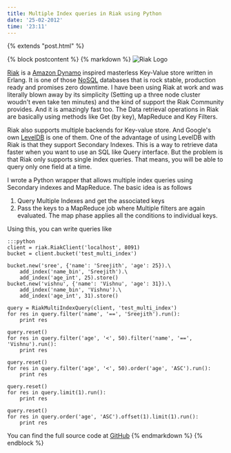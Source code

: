 ```yaml
---
title: Multiple Index queries in Riak using Python
date: '25-02-2012'
time: '23:11'
---
```


{% extends "post.html" %}

{% block postcontent %}
{% markdown %}
![Riak Logo](http://wiki.basho.com/images/riaklogo.png)

[Riak](http://wiki.basho.com/Riak.html) is a [Amazon Dynamo](http://www.allthingsdistributed.com/2007/10/amazons_dynamo.html) inspired masterless Key-Value store written in Erlang. It is one of those [NoSQL](http://en.wikipedia.org/wiki/NoSQL) databases that is rock stable, production ready and promises zero downtime. I have been using Riak at work and was literally blown away by its simplicity (Setting up a three node cluster woudn't even take ten minutes) and the kind of support the Riak Community provides. And it is amazingly fast too. The Data retrieval operations in Riak are basically using methods like Get (by key), MapReduce and Key Filters.

Riak also supports multiple backends for Key-value store. And Google's own [LevelDB](code.google.com/p/leveldb) is one of them. One of the advantage of using LevelDB with Riak is that they support Secondary Indexes. This is a way to retrieve data faster when you want to use an SQL like Query interface. But the problem is that Riak only supports single index queries. That means, you will be able to query only one field at a time.

I wrote a Python wrapper that allows multiple index queries using Secondary indexes and MapReduce. The basic idea is as follows

1. Query Multiple Indexes and get the associated keys
2. Pass the keys to a MapReduce job where Multiple filters are again evaluated. The map phase applies all the conditions to individual keys.

Using this, you can write queries like

    :::python
    client = riak.RiakClient('localhost', 8091)
    bucket = client.bucket('test_multi_index')

    bucket.new('sree', {'name': 'Sreejith', 'age': 25}).\
        add_index('name_bin', 'Sreejith').\
        add_index('age_int', 25).store()
    bucket.new('vishnu', {'name': 'Vishnu', 'age': 31}).\
        add_index('name_bin', 'Vishnu').\
        add_index('age_int', 31).store()

    query = RiakMultiIndexQuery(client, 'test_multi_index')
    for res in query.filter('name', '==', 'Sreejith').run():
        print res

    query.reset()
    for res in query.filter('age', '<', 50).filter('name', '==', 'Vishnu').run():
        print res

    query.reset()
    for res in query.filter('age', '<', 50).order('age', 'ASC').run():
        print res

    query.reset()
    for res in query.limit(1).run():
        print res

    query.reset()
    for res in query.order('age', 'ASC').offset(1).limit(1).run():
        print res

You can find the full source code at [GitHub](https://github.com/semk/utils/blob/master/riak_multi_query.py)
{% endmarkdown %}
{% endblock %}
